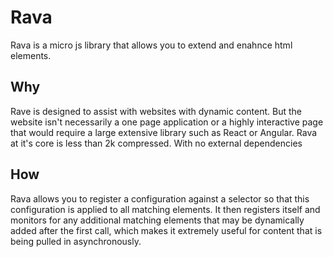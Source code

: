# Rava
Rava is a micro js library that allows you to extend and enahnce html elements.
## Why
Rave is designed to assist with websites with dynamic content. But the website isn't necessarily a one page application or a highly interactive page that would require a large extensive library such as React or Angular. Rava at it's core is less than 2k compressed. With no external dependencies

## How
Rava allows you to register a configuration against a selector so that this configuration is applied to all matching elements. It then registers itself and monitors for any additional matching elements that may be dynamically added after the first call, which makes it extremely useful for content that is being pulled in asynchronously.

